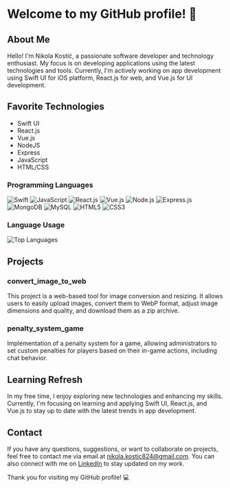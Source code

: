# Welcome to my GitHub profile! 🚀

## About Me

Hello! I'm Nikola Kostić, a passionate software developer and technology enthusiast. My focus is on developing applications using the latest technologies and tools. Currently, I'm actively working on app development using Swift UI for iOS platform, React.js for web, and Vue.js for UI development.

## Favorite Technologies

- Swift UI
- React.js
- Vue.js
- NodeJS
- Express
- JavaScript
- HTML/CSS

### Programming Languages

![Swift](https://img.shields.io/badge/Swift-FA7343?style=for-the-badge&logo=swift&logoColor=white)
![JavaScript](https://img.shields.io/badge/JavaScript-F7DF1E?style=for-the-badge&logo=javascript&logoColor=black)
![React.js](https://img.shields.io/badge/React.js-61DAFB?style=for-the-badge&logo=react&logoColor=black)
![Vue.js](https://img.shields.io/badge/Vue.js-4FC08D?style=for-the-badge&logo=vue.js&logoColor=white)
![Node.js](https://img.shields.io/badge/Node.js-43853D?style=for-the-badge&logo=node.js&logoColor=white)
![Express.js](https://img.shields.io/badge/Express.js-404D59?style=for-the-badge)
![MongoDB](https://img.shields.io/badge/MongoDB-4EA94B?style=for-the-badge&logo=mongodb&logoColor=white)
![MySQL](https://img.shields.io/badge/MySQL-4479A1?style=for-the-badge&logo=mysql&logoColor=white)
![HTML5](https://img.shields.io/badge/HTML5-E34F26?style=for-the-badge&logo=html5&logoColor=white)
![CSS3](https://img.shields.io/badge/CSS3-1572B6?style=for-the-badge&logo=css3&logoColor=white)




### Language Usage

![Top Languages](https://github-readme-stats.vercel.app/api/top-langs/?username=NikolaKostic824&layout=compact)

## Projects

### convert_image_to_web
This project is a web-based tool for image conversion and resizing. It allows users to easily upload images, convert them to WebP format, adjust image dimensions and quality, and download them as a zip archive.

### penalty_system_game
Implementation of a penalty system for a game, allowing administrators to set custom penalties for players based on their in-game actions, including chat behavior.

## Learning Refresh

In my free time, I enjoy exploring new technologies and enhancing my skills. Currently, I'm focusing on learning and applying Swift UI, React.js, and Vue.js to stay up to date with the latest trends in app development.

## Contact

If you have any questions, suggestions, or want to collaborate on projects, feel free to contact me via email at [nikola.kostic824@gmail.com](mailto:nikola.kostic824@gmail.com). You can also connect with me on [LinkedIn](https://www.linkedin.com/in/nikola-kostic8/) to stay updated on my work.


Thank you for visiting my GitHub profile! 💻
